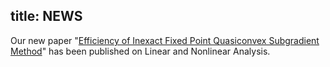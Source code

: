 title: NEWS
---
Our new paper "[Efficiency of Inexact Fixed Point Quasiconvex Subgradient Method](http://yokohamapublishers.jp/online2/oplna/vol6/p35.html)" has been published on Linear and Nonlinear Analysis.
